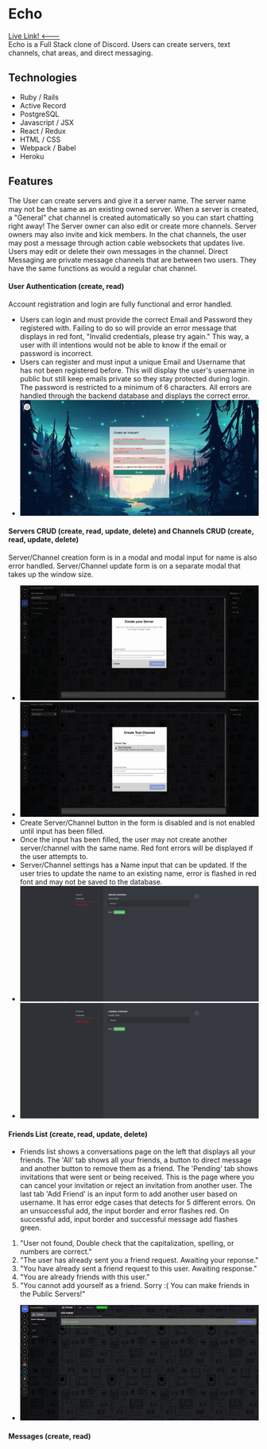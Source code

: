 # Echo
<a href="https://echo-discordclone.herokuapp.com/#/">Live Link! <---</a>
</br>
Echo is a Full Stack clone of Discord. Users can create servers, text channels, chat areas, and direct messaging.

## Technologies
* Ruby / Rails
* Active Record
* PostgreSQL
* Javascript / JSX
* React / Redux
* HTML / CSS
* Webpack / Babel
* Heroku

## Features
The User can create servers and give it a server name. The server name may not be the same as an existing owned server. When a server is created, a "General" chat channel is created automatically so you can start chatting right away! The Server owner can also edit or create more channels. Server owners may also invite and kick members. In the chat channels, the user may post a message through action cable websockets that updates live. Users may edit or delete their own messages in the channel. Direct Messaging are private message channels that are between two users. They have the same functions as would a regular chat channel.

#### User Authentication (create, read)
Account registration and login are fully functional and error handled.
- Users can login and must provide the correct Email and Password they registered with. Failing to do so will provide an error message that displays in red font, "Invalid credentials, please try again." This way, a user with ill intentions would not be able to know if the email or password is incorrect.
- Users can register and must input a unique Email and Username that has not been registered before. This will display the user's username in public but still keep emails private so they stay protected during login. The password is restricted to a minimum of 6 characters. All errors are handled through the backend database and displays the correct error.
- <img src="/app/assets/images/EchoAuth.png" alt="UserAuth"/>

#### Servers CRUD (create, read, update, delete) and Channels CRUD (create, read, update, delete)
Server/Channel creation form is in a modal and modal input for name is also error handled. Server/Channel update form is on a separate modal that takes up the window size.
- <img src="/app/assets/images/EchoServer.png" alt="ServerCreate"/>
- <img src="/app/assets/images/EchoChannel.png" alt="ChannelCreate"/>
- Create Server/Channel button in the form is disabled and is not enabled until input has been filled.
- Once the input has been filled, the user may not create another server/channel with the same name. Red font errors will be displayed if the user attempts to.
- Server/Channel settings has a Name input that can be updated. If the user tries to update the name to an existing name, error is flashed in red font and may not be saved to the database.
- <img src="/app/assets/images/EchoServerSettings.png" alt="ServerSettings"/>
- <img src="/app/assets/images/EchoChannelSettings.png" alt="ChannelSettings"/>

#### Friends List (create, read, update, delete)
- Friends list shows a conversations page on the left that displays all your friends. The 'All' tab shows all your friends, a button to direct message and another button to remove them as a friend. The 'Pending' tab shows invitations that were sent or being received. This is the page where you can cancel your invitation or reject an invitation from another user. The last tab 'Add Friend' is an input form to add another user based on username. It has error edge cases that detects for 5 different errors. On an unsuccessful add, the input border and error flashes red. On successful add, input border and successful message add flashes green.
1.  "User not found, Double check that the capitalization, spelling, or numbers are correct." 
2.  "The user has already sent you a friend request. Awaiting your reponse." 
3.  "You have already sent a friend request to this user. Awaiting response." 
4.  "You are already friends with this user." 
5.  "You cannot add yourself as a friend. Sorry :( You can make friends in the Public Servers!" 
- <img src="/app/assets/images/EchoFLGreen.png" alt="FriendlistSettings"/>

#### Messages (create, read)
